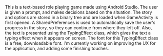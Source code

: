 This is a text-based role playing game made using Android Studio. The user is given a prompt, and makes decisions based on the situation. The story and options are stored in a binary tree and are loaded when GameActivity is first opened. A SharedPreferences is used to automatically save the user's progress in the story, so they can continue from where they left off. Also, the text is presented using the TypingEffect class, which gives the text a typing effect when it appears on screen. The font for this TypingEffect class is a free, downloadable font. I'm currently working on improving the UX for the application, and adding some finishing touches.

